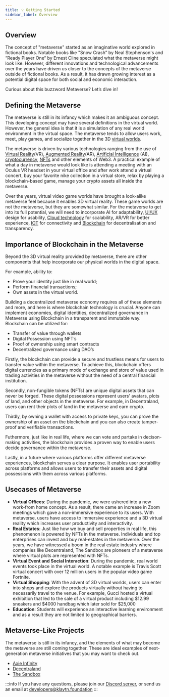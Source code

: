 ```yaml
---
title: 💡 Getting Started
sidebar_label: Overview
---
```


## Overview

The concept of "metaverse" started as an imaginative world explored in fictional books. Notable books like  "Snow Crash” by Neal Stephenson's and “Ready Player One“ by Ernest Cline speculated what the metaverse might look like. However, different innovations and technological advancements over the years have driven us closer to the concepts of the metaverse outside of fictional books. As a result, it has drawn growing interest as a potential digital space for both social and economic interaction.

Curious about this buzzword Metaverse? Let’s dive in!

## Defining the Metaverse <a id="Defining Metaverse"></a>

The metaverse is still in its infancy which makes it an ambiguous concept. This developing concept may have several definitions in the virtual world. However, the general idea is that it is a simulation of any real world environment in the virtual space. The metaverse tends to allow users work, meet, play games, and socialize together in the 3D [virtual worlds](https://en.wikipedia.org/wiki/Virtual_world). 

The metaverse is driven by various technologies ranging from the use of [Virtual Reality](https://en.wikipedia.org/wiki/Virtual_reality)(VR), [Augmented Reality](https://en.wikipedia.org/wiki/Augmented_reality)(AR), [Artificial Intelligence](https://en.wikipedia.org/wiki/Artificial_intelligence) (AI), [cryptocurrency](https://en.wikipedia.org/wiki/Cryptocurrency), [NFTs](https://en.wikipedia.org/wiki/Non-fungible_token) and other elements of Web3. A practical example of what a day in metaverse would look like is attending a meeting with an Oculus VR headset in your virtual office and after work attend a virtual concert, buy your favorite nike collection in a virtual store, relax by playing a blockchain-based game, manage your crypto assets all inside the metaverse.  

Over the years, virtual video game worlds have brought a look-alike metaverse feel because it enables 3D virtual reality. These game worlds are not the metaverse, but they are somewhat similar.  For the metaverse to get into its full potential, we will need to incorporate AI for adaptability, [UI/UX](https://en.wikipedia.org/wiki/User_interface_design) design for usability, [Cloud technology](https://en.wikipedia.org/wiki/Cloud_computing) for scalability, AR/VR for better experience, [IOT](https://en.wikipedia.org/wiki/Internet_of_things) for connectivity and [Blockchain](https://academy.binance.com/en/glossary/blockchain) for decentralisation and transparency. 

## Importance of Blockchain in the Metaverse <a id="Importance of Blockchain in the Metaverse"></a>

Beyond the 3D virtual reality provided by metaverse, there are other components that help incorporate our physical worlds in the digital space. 

For example, ability to:

* Prove your identity just like in real world;
* Perform financial transactions;
* Own assets in the virtual world.

Building a decentralized metaverse economy requires all of these elements and more, and here is where blockchain technology is crucial. Anyone can implement economies, digital identities, decentralized governance in Metaverse using Blockchain in a transparent and immutable way. Blockchain can be utilized for: 

* Transfer of value through wallets
* Digital Possession using NFT’s
* Proof of ownership using smart contracts
* Decentralized governance using DAO’s

Firstly, the blockchain can provide a secure and trustless means for users to transfer value within the metaverse. To achieve this, blockchain offers digital currencies as a primary mode of exchange and store of value used in trading activities in the metaverse without the need of a central financial institution. 

Secondly, non-fungible tokens (NFTs) are unique digital assets that can never be forged. These digital possessions represent users' avatars, plots of land, and other objects in the metaverse. For example, in Decentraland, users can rent their plots of land in the metaverse and earn crypto.

Thirdly, by owning a wallet with access to  private keys, you can prove the ownership of an asset on the blockchain and you can also create tamper-proof  and verifiable transactions. 

Futhermore, just like in real life, where we can vote and partake in decison-making activities, the blockchain provides a proven way to enable users decide governance within the metaverse. 

Lastly, in a future where various platforms offer different metaverse experiences, blockchain serves a clear purpose. It enables user portability across platforms and allows users to transfer their assets and digital possessions with them across various platforms.

## Usecases of Metaverse <a id="Usecases of Metaverse"></a>

* **Virtual Offices**: During the pandemic, we were ushered into a new work-from home concept. As a result, there came an increase in Zoom meetings which gave a non-immersive experience to its users. With metaverse, users have access to immersive experience and a 3D virtual reality which increases user productivity and interactivity.
* **Real Estates**: Just like how we buy and sell properties in real life, this phenomenon is powered by NFTs in the metaverse. Individuals and top enterprises can invest and buy real-estates in the metaverse. Over the years, we have witnessed a boom in the real estate industry where companies like Decentraland, The Sandbox are pioneers of a metaverse where virtual plots are represented with NFTs.
* **Virtual Event and Social Interaction**: During the pandemic, real world events took place in the virtual world. A notable example is Travis Scott virtual concert with over 12 million users in the popular video game Fortnite. 
* **Virtual Shopping**: With the advent of 3D virtual worlds, users can enter into shops and explore the products virtually 	without having to necessarily	travel to the venue. For example, Gucci hosted a virtual exhibition that led to the sale of a virtual product including $12.99 sneakers and $4000 handbag which later sold for $25,000
* **Education**: Students will experience an interactive learning environment and as a result they are not limited to geographical barriers.

## Metaverse-Like Projects <a id="Metaverse-Like Projects"></a>

The metaverse is still in its infancy, and the elements of what may become the metaverse are still coming together. These are ideal examples of next-generation metaverse initiatives that you may want to check out.

* [Axie Infinity](https://axieinfinity.com/)
* [Decentraland](https://decentraland.org/)
* [The Sandbox](https://www.sandbox.game/en/)

:::info
If you have any questions, please join our [Discord server](https://discord.io/KlaytnOfficial), or send us an email at developers@klaytn.foundation
:::

